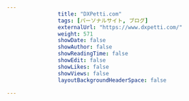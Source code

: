 ---
                title: "DXPetti.com"
                tags: [パーソナルサイト, ブログ]
                externalUrl: "https://www.dxpetti.com/"
                weight: 571
                showDate: false
                showAuthor: false
                showReadingTime: false
                showEdit: false
                showLikes: false
                showViews: false
                layoutBackgroundHeaderSpace: false
                ---

